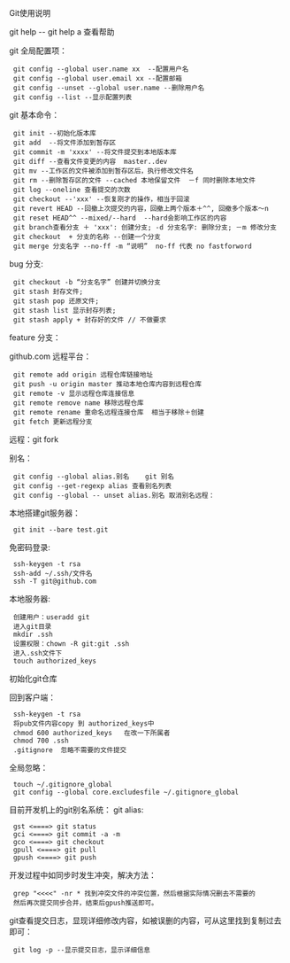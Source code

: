 Git使用说明

git help  -- git help a   查看帮助

git 全局配置项：
 
     git config --global user.name xx  --配置用户名
     git config --global user.email xx --配置邮箱 
     git config --unset --global user.name --删除用户名
     git config --list --显示配置列表
     
git 基本命令：

     git init --初始化版本库
     git add  --将文件添加到暂存区
     git commit -m 'xxxx' --将文件提交到本地版本库
     git diff --查看文件变更的内容  master..dev
     git mv --工作区的文件被添加到暂存区后，执行修改文件名
     git rm --删除暂存区的文件 --cached 本地保留文件  －f 同时删除本地文件
     git log --oneline 查看提交的次数
     git checkout --'xxx' --恢复刚才的操作，相当于回滚
     git revert HEAD --回撤上次提交的内容，回撤上两个版本＋^^, 回撤多个版本～n
     git reset HEAD^^ --mixed/--hard  --hard会影响工作区的内容
     git branch查看分支 ＋ 'xxx': 创建分支; -d 分支名字: 删除分支; －m 修改分支
     git checkout  + 分支的名称 --创建一个分支
     git merge 分支名字 --no-ff -m “说明”  no-ff 代表 no fastforword

bug 分支:

     git checkout -b “分支名字” 创建并切换分支
     git stash 封存文件;
     git stash pop 还原文件; 
     git stash list 显示封存列表; 
     git stash apply + 封存好的文件 // 不做要求

feature 分支：

github.com  远程平台：

     git remote add origin 远程仓库链接地址
     git push -u origin master 推动本地仓库内容到远程仓库
     git remote -v 显示远程仓库连接信息
     git remote remove name 移除远程仓库
     git remote rename 重命名远程连接仓库  相当于移除＋创建
     git fetch 更新远程分支

远程：git fork

别名：

     git config --global alias.别名    git 别名
     git config --get-regexp alias 查看别名列表
     git config --global --	unset alias.别名 取消别名远程：

本地搭建git服务器：

     git init --bare test.git

免密码登录:

     ssh-keygen -t rsa
     ssh-add ~/.ssh/文件名
     ssh -T git@github.com

本地服务器:

     创建用户：useradd git
     进入git目录
     mkdir .ssh
     设置权限：chown -R git:git .ssh
     进入.ssh文件下
     touch authorized_keys

初始化git仓库

回到客户端：

     ssh-keygen -t rsa
     将pub文件内容copy 到 authorized_keys中
     chmod 600 authorized_keys   在改一下所属者
     chmod 700 .ssh
     .gitignore  忽略不需要的文件提交
全局忽略：

     touch ~/.gitignore_global
     git config --global core.excludesfile ~/.gitignore_global
     
目前开发机上的git别名系统：
git alias:

     gst <====> git status
     gci <====> git commit -a -m
     gco <====> git checkout
     gpull <====> git pull
     gpush <====> git push
     
     
开发过程中如同步时发生冲突，解决方法：
   
     grep "<<<<" -nr * 找到冲突文件的冲突位置，然后根据实际情况删去不需要的
     然后再次提交同步合并，结束后gpush推送即可。
     
git查看提交日志，显现详细修改内容，如被误删的内容，可从这里找到复制过去即可：
  
     git log -p --显示提交日志，显示详细信息






            
            
